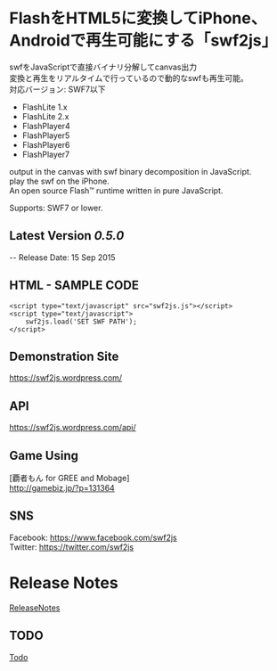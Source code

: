 FlashをHTML5に変換してiPhone、Androidで再生可能にする「swf2js」
======

swfをJavaScriptで直接バイナリ分解してcanvas出力  
変換と再生をリアルタイムで行っているので動的なswfも再生可能。  
対応バージョン: SWF7以下
* FlashLite 1.x
* FlashLite 2.x
* FlashPlayer4
* FlashPlayer5
* FlashPlayer6
* FlashPlayer7
  
  
output in the canvas with swf binary decomposition in JavaScript.  
play the swf on the iPhone.  
An open source Flash™ runtime written in pure JavaScript.

Supports: SWF7 or lower.  


## Latest Version *0.5.0*  

-- Release Date: 15 Sep 2015  


## HTML - SAMPLE CODE

~~~
<script type="text/javascript" src="swf2js.js"></script>
<script type="text/javascript">
    swf2js.load('SET SWF PATH');
</script>  
~~~


## Demonstration Site  

https://swf2js.wordpress.com/  


## API  

https://swf2js.wordpress.com/api/   


## Game Using  

[覇者もん for GREE and Mobage]  
http://gamebiz.jp/?p=131364  


## SNS  

Facebook: https://www.facebook.com/swf2js  
Twitter: https://twitter.com/swf2js  


Release Notes  
======

[ReleaseNotes](https://github.com/ienaga/swf2js/wiki/Release-Notes)  


## TODO

[Todo](https://github.com/ienaga/swf2js/wiki/Todo)  







